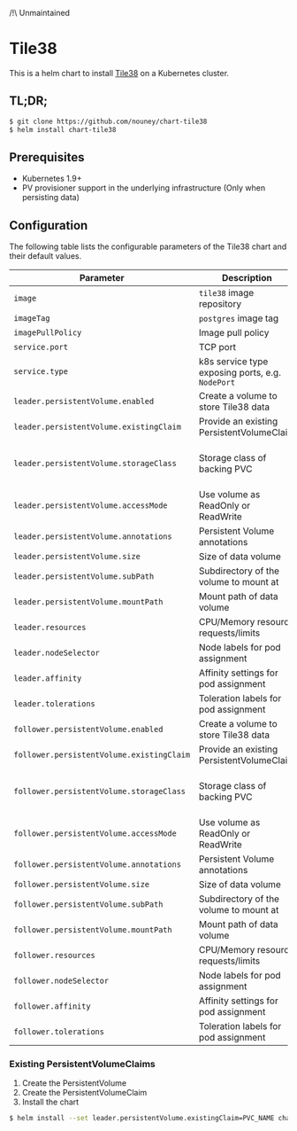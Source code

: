 /!\ Unmaintained

# Tile38

This is a helm chart to install [Tile38](http://tile38.com) on a Kubernetes cluster.

## TL;DR;

```bash
$ git clone https://github.com/nouney/chart-tile38
$ helm install chart-tile38
```

## Prerequisites

- Kubernetes 1.9+
- PV provisioner support in the underlying infrastructure (Only when persisting data)

## Configuration

The following table lists the configurable parameters of the Tile38 chart and their default values.

| Parameter                  | Description                                     | Default                                                    |
| -----------------------    | ---------------------------------------------   | ---------------------------------------------------------- |
| `image`                    | `tile38` image repository                       | `tile38/tile38`                                            |
| `imageTag`                 | `postgres` image tag                            | `1.12.13`                                                  |
| `imagePullPolicy`          | Image pull policy                               | `IfNotPresent`                                             |
| `service.port`             | TCP port                                        | `9851`                                                     |
| `service.type`             | k8s service type exposing ports, e.g. `NodePort`| `ClusterIP`                                                |
| `leader.persistentVolume.enabled`      | Create a volume to store Tile38 data            | true
| `leader.persistentVolume.existingClaim`| Provide an existing PersistentVolumeClaim       | `nil`                                          |
| `leader.persistentVolume.storageClass` | Storage class of backing PVC                    | `nil` (uses alpha storage class annotation)    |
| `leader.persistentVolume.accessMode`   | Use volume as ReadOnly or ReadWrite             | `ReadWriteOnce`                                |
| `leader.persistentVolume.annotations`  | Persistent Volume annotations                   | `{}`                                           |
| `leader.persistentVolume.size`         | Size of data volume                             | `2Gi`                                          |
| `leader.persistentVolume.subPath`      | Subdirectory of the volume to mount at          | ``                                             |
| `leader.persistentVolume.mountPath`    | Mount path of data volume                       | `/data`                                        |
| `leader.resources`                | CPU/Memory resource requests/limits             | {}                                                         |
| `leader.nodeSelector`             | Node labels for pod assignment                  | {}                                                         |
| `leader.affinity`                 | Affinity settings for pod assignment            | {}                                                         |
| `leader.tolerations`              | Toleration labels for pod assignment            | []                                                         |
| `follower.persistentVolume.enabled`      | Create a volume to store Tile38 data            | true
| `follower.persistentVolume.existingClaim`| Provide an existing PersistentVolumeClaim       | `nil`                                          |
| `follower.persistentVolume.storageClass` | Storage class of backing PVC                    | `nil` (uses alpha storage class annotation)    |
| `follower.persistentVolume.accessMode`   | Use volume as ReadOnly or ReadWrite             | `ReadWriteOnce`                                |
| `follower.persistentVolume.annotations`  | Persistent Volume annotations                   | `{}`                                           |
| `follower.persistentVolume.size`         | Size of data volume                             | `2Gi`                                          |
| `follower.persistentVolume.subPath`      | Subdirectory of the volume to mount at          | ``                                             |
| `follower.persistentVolume.mountPath`    | Mount path of data volume                       | `/data`                                        |
| `follower.resources`                | CPU/Memory resource requests/limits             | {}                                                         |
| `follower.nodeSelector`             | Node labels for pod assignment                  | {}                                                         |
| `follower.affinity`                 | Affinity settings for pod assignment            | {}                                                         |
| `follower.tolerations`              | Toleration labels for pod assignment            | []                                                         |


### Existing PersistentVolumeClaims

1. Create the PersistentVolume
1. Create the PersistentVolumeClaim
1. Install the chart
```bash
$ helm install --set leader.persistentVolume.existingClaim=PVC_NAME chart-tile38
```
